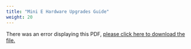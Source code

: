 ```yaml
---
title: "Mini E Hardware Upgrades Guide"
weight: 20
---
```


<object data="https://www.truenas.com/docs/files/MiniEHUG.pdf" type="application/pdf" width="95%" height="1000">
  There was an error displaying this PDF, <a href="https://www.truenas.com/docs/files/MiniEHUG.pdf">please click here to download the file.</a>
</object>